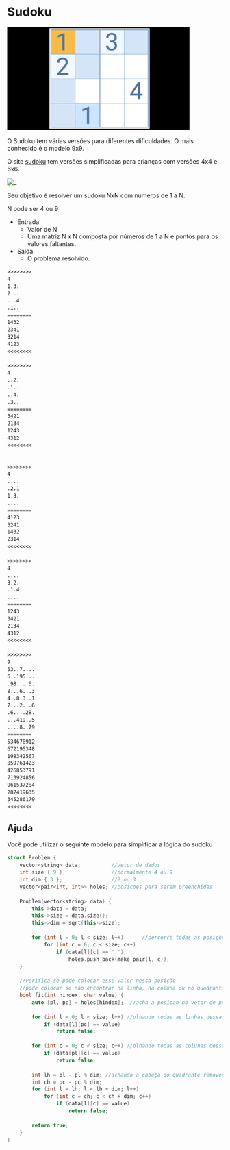 # Sudoku

![_](https://raw.githubusercontent.com/qxcodeed/arcade/master/base/sudoku/cover.jpg)

O Sudoku tem várias versões para diferentes dificuldades. O mais conhecido é o modelo 9x9.

O site [sudoku](https://www.sudokuonline.io/pt/criancas) tem versões simplificadas para crianças com versões 4x4 e 6x6.

![_](https://raw.githubusercontent.com/qxcodeed/arcade/master/base/sudoku/__exemplos.png)

Seu objetivo é resolver um sudoku NxN com números de 1 a N.

N pode ser 4 ou 9

- Entrada
  - Valor de N
  - Uma matriz N x N composta por números de 1 a N e pontos para os valores faltantes.
- Saída
  - O problema resolvido.

```txt
>>>>>>>>
4
1.3.
2...
...4
.1..
========
1432
2341
3214
4123
<<<<<<<<

>>>>>>>>
4
..2.
.1..
..4.
.3..
========
3421
2134
1243
4312
<<<<<<<<


>>>>>>>>
4
....
.2.1
1.3.
....
========
4123
3241
1432
2314
<<<<<<<<

>>>>>>>>
4
....
3.2.
.1.4
....
========
1243
3421
2134
4312
<<<<<<<<

>>>>>>>>
9
53..7....
6..195...
.98....6.
8...6...3
4..8.3..1
7...2...6
.6....28.
...419..5
....8..79
========
534678912
672195348
198342567
859761423
426853791
713924856
961537284
287419635
345286179
<<<<<<<<


```

## Ajuda

Você pode utilizar o seguinte modelo para simplificar a lógica do sudoku

```cpp
struct Problem {
    vector<string> data;          //vetor de dados
    int size { 9 };               //normalmente 4 ou 9
    int dim { 3 };                //2 ou 3
    vector<pair<int, int>> holes; //posicoes para serem preenchidas

    Problem(vector<string> data) {
        this->data = data;
        this->size = data.size();
        this->dim = sqrt(this->size);

        for (int l = 0; l < size; l++)      //percorre todas as posições e guarda as que são .
            for (int c = 0; c < size; c++)
                if (data[l][c] == '.')
                    holes.push_back(make_pair(l, c));
    }

    //verifica se pode colocar esse valor nessa posição
    //pode colocar se não encontrar na linha, na coluna ou no quadrante
    bool fit(int hindex, char value) {
        auto [pl, pc] = holes[hindex];  //acha a posicao no vetor de posições
        
        for (int l = 0; l < size; l++) //olhando todas as linhas dessa coluna
            if (data[l][pc] == value) 
                return false;
        
        for (int c = 0; c < size; c++) //olhando todas as colunas dessa linha
            if (data[pl][c] == value)
                return false;
        
        int lh = pl - pl % dim; //achando a cabeça do quadrante removendo a sobra
        int ch = pc - pc % dim;
        for (int l = lh; l < lh + dim; l++)
            for (int c = ch; c < ch + dim; c++)
                if (data[l][c] == value)
                    return false;

        return true;
    }
}
```